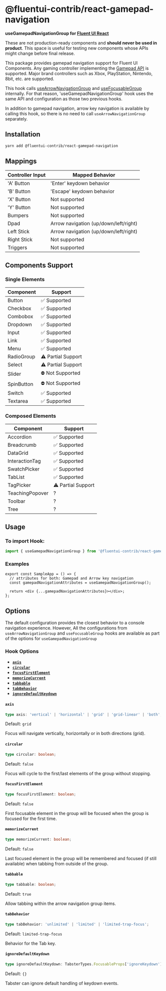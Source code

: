 # @fluentui-contrib/react-gamepad-navigation

**useGamepadNavigationGroup for [Fluent UI React](https://react.fluentui.dev/)**

These are not production-ready components and **should never be used in product**. This space is useful for testing new components whose APIs might change before final release.

This package provides gamepad navigation support for Fluent UI Components.
Any gaming controller implementing the [Gamepad API](https://w3c.github.io/gamepad/) is supported. Major brand controllers such as Xbox, PlayStation, Nintendo, 8bit, etc. are supported.

This hook calls [useArrowNavigationGroup](https://react.fluentui.dev/?path=/docs/utilities-focus-management-usearrownavigationgroup--docs) and [useFocusableGroup](https://react.fluentui.dev/?path=/docs/utilities-focus-management-usefocusablegroup--docs) internally.
For that reason, 'useGamepadNavigationGroup' hook uses the same API and configuration as those two previous hooks.

In addition to gamepad navigation, arrow key navigation is available by calling this hook, so there is no need to call `useArrowNavigationGroup` separately.

## Installation

```bash
yarn add @fluentui-contrib/react-gamepad-navigation
```

## Mappings

| Controller Input | Mapped Behavior                       |
| ---------------- | ------------------------------------- |
| 'A' Button       | 'Enter' keydown behavior              |
| 'B' Button       | 'Escape' keydown behavior             |
| 'X' Button       | Not supported                         |
| 'Y' Button       | Not supported                         |
| Bumpers          | Not supported                         |
| Dpad             | Arrow navigation (up/down/left/right) |
| Left Stick       | Arrow navigation (up/down/left/right) |
| Right Stick      | Not supported                         |
| Triggers         | Not supported                         |

## Components Support

### Single Elements

| Component  | Support            |
| ---------- | ------------------ |
| Button     | ✅ Supported       |
| Checkbox   | ✅ Supported       |
| Combobox   | ✅ Supported       |
| Dropdown   | ✅ Supported       |
| Input      | ✅ Supported       |
| Link       | ✅ Supported       |
| Menu       | ✅ Supported       |
| RadioGroup | ⚠️ Partial Support |
| Select     | ⚠️ Partial Support |
| Slider     | ⛔ Not Supported   |
| SpinButton | ⛔ Not Supported   |
| Switch     | ✅ Supported       |
| Textarea   | ✅ Supported       |

### Composed Elements

| Component       | Support            |
| --------------- | ------------------ |
| Accordion       | ✅ Supported       |
| Breadcrumb      | ✅ Supported       |
| DataGrid        | ✅ Supported       |
| InteractionTag  | ✅ Supported       |
| SwatchPicker    | ✅ Supported       |
| TabList         | ✅ Supported       |
| TagPicker       | ⚠️ Partial Support |
| TeachingPopover | ?                  |
| Toolbar         | ?                  |
| Tree            | ?                  |

## Usage

### To import Hook:

```ts
import { useGamepadNavigationGroup } from '@fluentui-contrib/react-gamepad-navigation';
```

### Examples

```tsx
export const SampleApp = () => {
  // attributes for both: Gamepad and Arrow key navigation
  const gamepadNavigationAttributes = useGamepadNavigationGroup();

  return <div {...gamepadNavigationAttributes}></div>;
};
```

## Options

The default configuration provides the closest behavior to a console navigation experience. However, All the configurations from `useArrowNavigationGroup` and `useFocusableGroup` hooks are available as part of the options for `useGamepadNavigationGroup`

### Hook Options

- **[`axis`](#axis)**
- **[`circular`](#circular)**
- **[`focusFirstElement`](#focusFirstElement)**
- **[`memorizeCurrent`](#memorizeCurrent)**
- **[`tabbable`](#tabbable)**
- **[`tabBehavior`](#tabBehavior)**
- **[`ignoreDefaultKeydown`](#ignoreDefaultKeydown)**

#### `axis`

```ts
type axis: 'vertical' | 'horizontal' | 'grid' | 'grid-linear' | 'both';
```

Default: `grid`

Focus will navigate vertically, horizontally or in both directions (grid).

#### `circular`

```ts
type circular: boolean;
```

Default: `false`

Focus will cycle to the first/last elements of the group without stopping.

#### `focusFirstElement`

```ts
type focusFirstElement: boolean;
```

Default: `false`

First focusable element in the group will be focused when the group is focused for the first time.

#### `memorizeCurrent`

```ts
type memorizeCurrent: boolean;
```

Default: `false`

Last focused element in the group will be remembered and focused (if still available) when tabbing from outside of the group.

#### `tabbable`

```ts
type tabbable: boolean;
```

Default: `true`

Allow tabbing within the arrow navigation group items.

#### `tabBehavior`

```ts
type tabBehavior: 'unlimited' | 'limited' | 'limited-trap-focus';
```

Default: `limited-trap-focus`

Behavior for the Tab key.

#### `ignoreDefaultKeydown`

```ts
type ignoreDefaultKeydown: TabsterTypes.FocusableProps['ignoreKeydown'];
```

Default: `{}`

Tabster can ignore default handling of keydown events.
